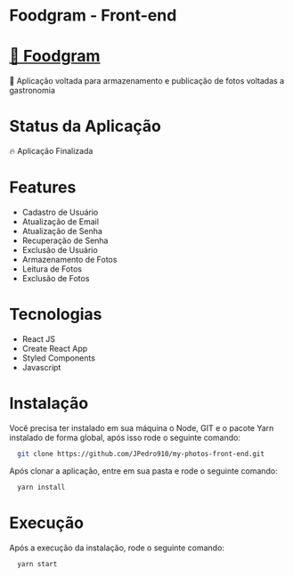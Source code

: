 # Foodgram - Front-end

# <a href="https://foodgramjpdev.herokuapp.com/">🔗 Foodgram</a>
<p>🚀 Aplicação voltada para armazenamento e publicação de fotos voltadas a gastronomia</p>

# Status da Aplicação
<p>🔥 Aplicação Finalizada</p>

# Features
- Cadastro de Usuário
- Atualização de Email
- Atualização de Senha
- Recuperação de Senha
- Exclusão de Usuário
- Armazenamento de Fotos
- Leitura de Fotos
- Exclusão de Fotos

# Tecnologias
- React JS
- Create React App
- Styled Components
- Javascript

# Instalação
Você precisa ter instalado em sua máquina o Node, GIT e o pacote Yarn instalado de forma global, após isso rode o seguinte comando: 
```sh
  git clone https://github.com/JPedro910/my-photos-front-end.git
```
Após clonar a aplicação, entre em sua pasta e rode o seguinte comando:
```sh
  yarn install
```
# Execução
Após a execução da instalação, rode o seguinte comando:
```sh
  yarn start
```

